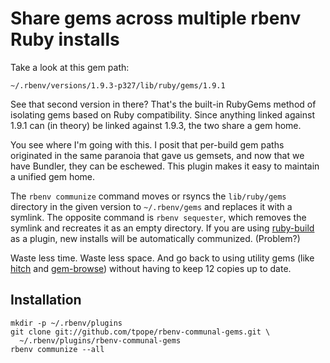 # Share gems across multiple rbenv Ruby installs

Take a look at this gem path:

    ~/.rbenv/versions/1.9.3-p327/lib/ruby/gems/1.9.1

See that second version in there?  That's the built-in RubyGems method of
isolating gems based on Ruby compatibility.  Since anything linked against
1.9.1 can (in theory) be linked against 1.9.3, the two share a gem home.

You see where I'm going with this.  I posit that per-build gem paths
originated in the same paranoia that gave us gemsets, and now that we have
Bundler, they can be eschewed.  This plugin makes it easy to maintain a
unified gem home.

The `rbenv communize` command moves or rsyncs the `lib/ruby/gems`
directory in the given version to `~/.rbenv/gems` and replaces it with a
symlink. The opposite command is `rbenv sequester`, which removes the
symlink and recreates it as an empty directory.  If you are using
[ruby-build][] as a plugin, new installs will be automatically communized.
(Problem?)

Waste less time.  Waste less space.  And go back to using utility gems (like
[hitch][] and [gem-browse][]) without having to keep 12 copies up to date.

## Installation

    mkdir -p ~/.rbenv/plugins
    git clone git://github.com/tpope/rbenv-communal-gems.git \
      ~/.rbenv/plugins/rbenv-communal-gems
    rbenv communize --all

[ruby-build]: https://github.com/sstephenson/ruby-build
[hitch]: https://github.com/therubymug/hitch
[gem-browse]: https://github.com/tpope/gem-browse
